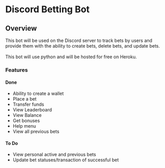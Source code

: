 # Discord Betting Bot

## Overview
This bot will be used on the Discord server to track bets by users and provide them with the ability to create bets, delete bets, and update bets.
</br></br>
This bot will use python and will be hosted for free on Heroku.

### Features
#### Done
* Ability to create a wallet
* Place a bet
* Transfer funds
* View Leaderboard
* View Balance
* Get bonuses
* Help menu
* View all previous bets

#### To Do
* View personal active and previous bets
* Update bet statuses/transaction of successful bet
